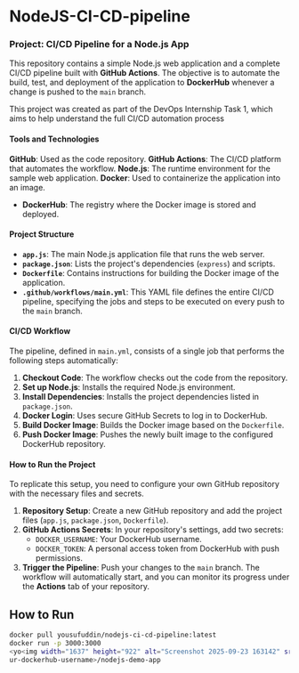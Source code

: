 # NodeJS-CI-CD-pipeline
### **Project: CI/CD Pipeline for a Node.js App**

This repository contains a simple Node.js web application and a complete CI/CD pipeline built with **GitHub Actions**. The objective is to automate the build, test, and deployment of the application to **DockerHub** whenever a change is pushed to the `main` branch.

This project was created as part of the DevOps Internship Task 1, which aims to help understand the full CI/CD automation process

#### **Tools and Technologies**
**GitHub**: Used as the code repository.
**GitHub Actions**: The CI/CD platform that automates the workflow.
**Node.js**: The runtime environment for the sample web application.
**Docker**: Used to containerize the application into an image.
* **DockerHub**: The registry where the Docker image is stored and deployed.

#### **Project Structure**
* **`app.js`**: The main Node.js application file that runs the web server.
* **`package.json`**: Lists the project's dependencies (`express`) and scripts.
* **`Dockerfile`**: Contains instructions for building the Docker image of the application.
* **`.github/workflows/main.yml`**: This YAML file defines the entire CI/CD pipeline, specifying the jobs and steps to be executed on every push to the `main` branch.

#### **CI/CD Workflow**

The pipeline, defined in `main.yml`, consists of a single job that performs the following steps automatically:

1.  **Checkout Code**: The workflow checks out the code from the repository.
2.  **Set up Node.js**: Installs the required Node.js environment.
3.  **Install Dependencies**: Installs the project dependencies listed in `package.json`.
4.  **Docker Login**: Uses secure GitHub Secrets to log in to DockerHub.
5.  **Build Docker Image**: Builds the Docker image based on the `Dockerfile`.
6.  **Push Docker Image**: Pushes the newly built image to the configured DockerHub repository.

#### **How to Run the Project**

To replicate this setup, you need to configure your own GitHub repository with the necessary files and secrets.

1.  **Repository Setup**: Create a new GitHub repository and add the project files (`app.js`, `package.json`, `Dockerfile`).
2.  **GitHub Actions Secrets**: In your repository's settings, add two secrets:
    * `DOCKER_USERNAME`: Your DockerHub username.
    * `DOCKER_TOKEN`: A personal access token from DockerHub with push permissions.
3.  **Trigger the Pipeline**: Push your changes to the `main` branch. The workflow will automatically start, and you can monitor its progress under the **Actions** tab of your repository.

## How to Run
```bash
docker pull yousufuddin/nodejs-ci-cd-pipeline:latest
docker run -p 3000:3000 
<yo<img width="1637" height="922" alt="Screenshot 2025-09-23 163142" src="https://github.com/user-attachments/assets/997f4472-6692-4c58-81c1-634061589d78" />
ur-dockerhub-username>/nodejs-demo-app

